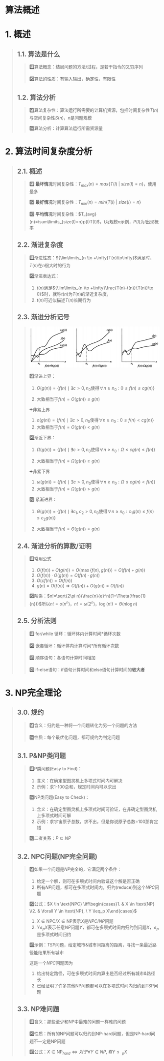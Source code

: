 # 算法概述

# 1. 概述

> ## 1.1. 算法是什么
>
> > **1️⃣**算法概念：结局问题的方法/过程，是若干指令的又穷序列
> >
> > **2️⃣**算法的性质：有输入输出，确定性，有限性
>
> ## 1.2. 算法分析
>
> > **1️⃣**算法复杂性：算法运行所需要的计算机资源，包括时间复杂性$T(n)$与空间复杂性$S(n)$，$n$是问题规模
> >
> > **2️⃣**算法分析：计算算法运行所需资源量

# 2. 算法时间复杂度分析

> ## 2.1. 概述
>
> > **1️⃣** **最坏情况**时间复杂性：$T_{max}(n)=max\{{T(I)\ |\ size(I)=n}\}$，使用最多
> >
> > **2️⃣** **最好情况**时间复杂性：$T_{min}(n)=min\{{T(I)\ |\ size(I)=n}\}$
> >
> > **3️⃣** **平均情况**时间复杂性：$T_{avg}(n)=\sum\limits_{size(I)=n}p(I)T(I)$，$I$为规模$n$示例，$P(I)$为$I$出现概率
>
> ## 2.2. 渐进复杂度
>
> > **1️⃣**渐进性态：${\lim\limits_{n \to +\infty}T(n)\to\infty}$满足时，$T(n)$在$n$很大时的行为
> >
> > **2️⃣**渐进表达式：
> >
> > 1. $t(n)$满足${\lim\limits_{n \to +\infty}\frac{T(n)-t(n)}{T(n)}\to 0}$时，就称$t(n)$为$T(n)$的渐近复杂度，
> > 2. $t(n)$可近似描述$T(n)$长期行为
>
> ## 2.3. 渐进分析记号
>
> > <img src="https://raw.githubusercontent.com/DANNHIROAKI/New-Picture-Bed/main/img/image-20231204110550809.png" alt="image-20231204110550809" style="zoom:50%;" /> 
> >
> > **1️⃣**渐进上界：
> >
> > 1. $O(g(n))=\left\{f(n) \mid \exists c>0, n_0\right.$使得$\left.\forall n \geq n_0: 0 \leq f(n) \leq c g(n)\right\}$
> >
> > 2. 大致相当于$f(n)=O(g(n))\leq{}g(n)$
> >
> > ➕非紧上界
> >
> > 1. $o(g(n))=\left\{f(n) \mid \exists c>0, n_0\right.$使得$\left.\forall n \geq n_0: 0 \leq f(n)<c g(n)\right\}$
> > 2. 大致相当于$f(n)=O(g(n))<{}g(n)$
> >
> > **2️⃣**渐近下界：
> >
> > 1. $\Omega(g(n))=\left\{f(n) \mid \exists c>0, n_0\right.$使得$\left.\forall n \geq n_0: \Omega \leq c g(n) \leq f(n)\right\}$
> >
> > 2. 大致相当于$f(n)=\Omega(g(n))\geq{}g(n)$
> >
> > ➕非紧下界
> >
> > 1. $\omega(g(n))=\left\{f(n) \mid \exists c>0, n_0\right.$使得$\left.\forall n \geq n_0: \Omega \leq c g(n)<f(n)\right\}$
> > 2. 大致相当于$f(n)=\Omega(g(n))>{}g(n)$
> >
> > **3️⃣** 紧渐进界：
> >
> > 1. $\Theta(g(n))=\left\{f(n) \mid \exists c_1, c_2>0, n_0\right.$使得$\left.\forall n \geq n_0: c_1 g(n) \leq f(n) \leq c_2 g(n)\right\}$
> >
> > 2. 大致相当于$f(n)=\Theta(g(n))=g(n)$
>
> ## 2.4. 渐进分析的算数/证明
>
> > **1️⃣**常用公式
> >
> > 1. $O(f(n)) + O(g(n)) = O(\max\{f(n), g(n)\})= O(f(n) + g(n))$
> > 2. $O(f(n))\cdot{}O(g(n)) = O(f(n) \cdot g(n))$
> > 3. $O(c f(n)) = O(f(n))$
> > 4. $g(n) = O(f(n)) \Rightarrow O(f(n)) + O(g(n)) = O(f(n))$
> >
> > **2️⃣**阶乘：$n!=\sqrt{2\pi n}(\frac{n}{e}^n)(1+\Theta(\frac{1}{n}))$所以$n! = o(n^n)$，$n! = \omega(2^n)$，$\log(n!) = \Theta(n \log n)$
>
> ## 2.5. 分析法则
>
> > **1️⃣** for/while 循环：循环体内计算时间*循环次数
> >
> > **2️⃣** 嵌套循环：循环体内计算时间*所有循环次数
> >
> > **3️⃣** 顺序语句：各语句计算时间相加
> >
> > **4️⃣** if-else语句：if语句计算时间和else语句计算时间的**较大者**

# 3. NP完全理论

> ## 3.0. 规约
>
> > **1️⃣**含义：归约是一种将一个问题转化为另一个问题的方法
> >
> > **2️⃣**性质：每个最优化问题，都可规约为判定问题
>
> ## 3.1. P&NP类问题
>
> > **1️⃣**P类问题(Easy to Find)：
> >
> > 1. 含义：在确定型图灵机上多项式时间内可解决
> > 2. 示例：求1-100总和，规定时间内可以求出
> >
> > **2️⃣**NP类问题(Easy to Check)：
> >
> > 1. 含义：在确定型图灵机上多项式时间可验证，在非确定型图灵机上多项式时间可解
> > 2. 示例：求宇宙原子总数，求不出，但是你说原子总数=100那肯定错
> >
> > **3️⃣**二者关系：$P\subseteq{}NP$
>
> ## 3.2. NPC问题(NP完全问题)
>
> > **1️⃣**如果一个问题是$NP$完全的，它满足两个条件：
> >
> > 1. 给定一个解，则可在多项式时间内验证这个解是否正确
> > 2. 所有$NP$问题，都可在多项式时间内，归约(reduce)到这个$NPC$问题
> >
> > **2️⃣**公式：$X \in \text{NPC} \iff\begin{cases}1. & X \in \text{NP} \\2. & \forall Y \in \text{NP}, \ Y \leq_p X\end{cases}$
> > 1. $X \in \text{NPC}$/$X \in \text{NP}$表示$X$是$NPC$/$NP$问题
> > 2. $Y \leq_p X$表示任意$NP$问题$Y$，都可在多项式时间内归约到问题$X$，$\leq_p$是多项式时间归约
> > 
> > **3️⃣**示例：$TSP$问题，给定城市&城市间距离的距离，寻找一条最近路径能结果所有城市
> > 
> > 这是一个$NPC$问题因为
> > 
> >1. 给出特定路径，可在多项式时间内算出是否经过所有城市&路径长
> > 2. 已经证明了许多其他NP问题都可以在多项式时间内归约到TSP问题
> 
> ## 3.3. NP难问题
> 
> > **1️⃣**含义：那些至少和NP中最难的问题一样难的问题
> >
> > **2️⃣**性质：所有的NP问题可以归约到NP-hard问题，但是NP-hard问题不一定是NP问题
> >
> > **3️⃣**公式：$X \in{} \text{NP}_{hard} \iff{} 对于 \forall{}Y\in{} NP,有 Y\le\ _{p}X$

